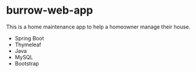 # burrow-web-app

This is a home maintenance app to help a homeowner manage their house.

- Spring Boot
- Thymeleaf
- Java
- MySQL
- Bootstrap
